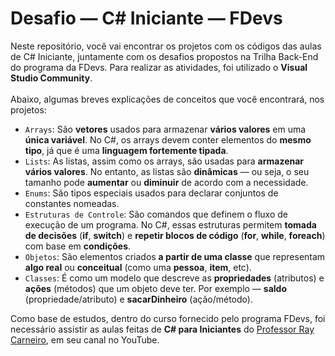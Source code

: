# Desafio — C# Iniciante — FDevs

Neste repositório, você vai encontrar os projetos com os códigos das aulas de C# Iniciante, juntamente com os desafios propostos na Trilha Back-End do programa da FDevs. Para realizar as atividades, foi utilizado o **Visual Studio Community**. <br><br>
Abaixo, algumas breves explicações de conceitos que você encontrará, nos projetos: 

- `Arrays`: São **vetores** usados para armazenar **vários valores** em uma **única variável**. No C#, os arrays devem conter elementos do **mesmo tipo**, já que é uma **linguagem fortemente tipada**. <br>
- `Lists`: As listas, assim como os arrays, são usadas para **armazenar vários valores**. No entanto, as listas são **dinâmicas** — ou seja, o seu tamanho pode **aumentar** ou **diminuir** de acordo com a necessidade. <br>
- `Enums`: São tipos especiais usados para declarar conjuntos de constantes nomeadas. <br>
- `Estruturas de Controle`: São comandos que definem o fluxo de execução de um programa. No C#, essas estruturas permitem **tomada de decisões** (**if**, **switch**) e **repetir blocos de código** (**for**, **while**, **foreach**) com base em **condições**. <br>
- `Objetos`: São elementos criados **a partir de uma classe** que representam **algo real** ou **conceitual** (como uma **pessoa**, **item**, etc).
- `Classes`: É como um modelo que descreve as **propriedades** (atributos) e **ações** (métodos) que um objeto deve ter. Por exemplo — **saldo** (propriedade/atributo) e **sacarDinheiro** (ação/método).

Como base de estudos, dentro do curso fornecido pelo programa FDevs, foi necessário assistir as aulas feitas de **C# para Iniciantes** do [Professor Ray Carneiro](https://www.youtube.com/@RayCarneiro), em seu canal no YouTube.
